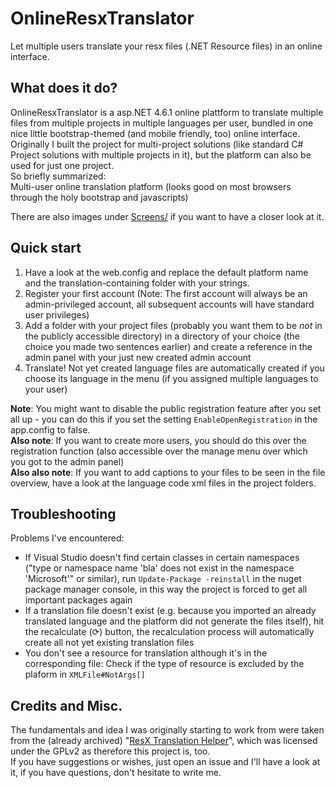 # OnlineResxTranslator
Let multiple users translate your resx files (.NET Resource files) in an online interface.  

## What does it do?
OnlineResxTranslator is a asp.NET 4.6.1 online plattform to translate multiple files from multiple projects in multiple languages per user, bundled in one nice little bootstrap-themed (and mobile friendly, too) online interface.  
Originally I built the project for multi-project solutions (like standard C# Project solutions with multiple projects in it), but the platform can also be used for just one project.  
So briefly summarized:  
Multi-user online translation platform (looks good on most browsers through the holy bootstrap and javascripts)  
  
There are also images under [Screens/](https://github.com/Nockiro/OnlineResxTranslator/blob/master/Screens/MainOverview.png) if you want to have a closer look at it.

## Quick start
1. Have a look at the web.config and replace the default platform name and the translation-containing folder with your strings.
2. Register your first account (Note: The first account will always be an admin-privileged account, all subsequent accounts will have standard user privileges)
3. Add a folder with your project files (probably you want them to be _not_ in the publicly accessible directory) in a directory of your choice (the choice you made two sentences earlier) and create a reference in the admin panel with your just new created admin account
4. Translate! Not yet created language files are automatically created if you choose its language in the menu (if you assigned multiple languages to your user)  
  
**Note**: You might want to disable the public registration feature after you set all up - you can do this if you set the setting `EnableOpenRegistration` in the app.config to false.  
**Also note**: If you want to create more users, you should do this over the registration function (also accessible over the manage menu over which you got to the admin panel)  
**Also also note**: If you want to add captions to your files to be seen in the file overview, have a look at the language code xml files in the project folders.  
  
## Troubleshooting  
Problems I've encountered:
- If Visual Studio doesn't find certain classes in certain namespaces ("type or namespace name 'bla' does not exist in the namespace 'Microsoft'" or similar), run `Update-Package -reinstall` in the nuget package manager console, in this way the project is forced to get all important packages again 
- If a translation file doesn't exist (e.g. because you imported an already translated language and the platform did not generate the files itself), hit the recalculate (⟳) button, the recalculation process will automatically create all not yet existing translation files
- You don't see a resource for translation although it's in the corresponding file: Check if the type of resource is excluded by the plaform in `XMLFile#NotArgs[]`

## Credits and Misc.
The fundamentals and idea I was originally starting to work from were taken from the (already archived) "[ResX Translation Helper](https://archive.codeplex.com/?p=resx)", which was licensed under the GPLv2 as therefore this project is, too.  
If you have suggestions or wishes, just open an issue and I'll have a look at it, if you have questions, don't hesitate to write me.

